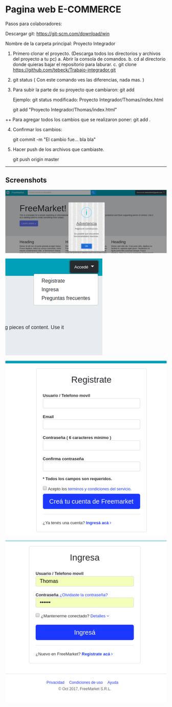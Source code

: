 
# Pagina web E-COMMERCE


Pasos para colaboradores:

Descargar git: https://git-scm.com/download/win

Nombre de la carpeta principal: Proyecto Integrador

1. Primero clonar el proyecto. (Descarga todos los directorios y archivos del proyecto a tu pc)
	a. Abrir la consola de comandos.
	b. cd al directorio donde quieras bajar el repositorio para laburar.
	c. git clone https://github.com/tebeck/Trabajo-integrador.git

2. git status ( Con este comando ves las diferencias, nada mas. )

3. Para subir la parte de su proyecto que  cambiaron:
	git add <archivo>
	
	Ejemplo: 
	git status 
	modificado:    Proyecto Integrador/Thomas/index.html
	
	git add "Proyecto Integrador/Thomas/index.html"

++ Para agregar todos los cambios que se realizaron poner: git add .

4. Confirmar los cambios:

	git commit -m "El cambio fue... bla bla"

5. Hacer push de los archivos que  cambiaste.

	git push origin master

-----------------------------------------------------

## Screenshots

![alt text](screenshots/FM1.png "Description goes here")

![alt text](screenshots/FM2.png "Description goes here")

![alt text](screenshots/FM3.png "Description goes here")

![alt text](screenshots/FM4.png "Description goes here")



